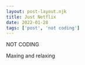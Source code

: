 ```yaml
---
layout: post-layout.njk
title: Just Netflix
date: 2022-01-28
tags: ['post', 'not coding']
---
```

<!-- Excerpt Start -->
NOT CODING
<!-- Excerpt End -->

Maxing and relaxing
